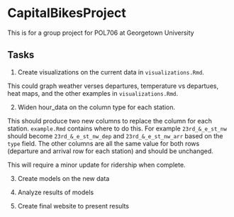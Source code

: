 # CapitalBikesProject

This is for a group project for POL706 at Georgetown University

## Tasks 

1. Create visualizations on the current data in `visualizations.Rmd`. 

This could graph weather verses departures, temperature vs departues, heat maps, and the other examples in `visualizations.Rmd`.

2. Widen hour_data on the column type for each station. 

This should produce two new columns to replace the column for each station. `example.Rmd` contains where to do this. For example `23rd_&_e_st_nw` should become `23rd_&_e_st_nw_dep` and `23rd_&_e_st_nw_arr` based on the `type` field. The other columns are all the same value for both rows (departure and arrival row for each station) and should be unchanged.

This will require a minor update for ridership when complete.

3. Create models on the new data

4. Analyze results of models

5. Create final website to present results
